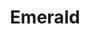 ---
templateKey: blog-post
featuredpost: false
featuredimage: /assets/Emerald.png
title: Emerald
description: Mineral
testfield: 120
---